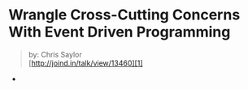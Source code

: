# Wrangle Cross-Cutting Concerns With Event Driven Programming
> by: Chris Saylor  
> [http://joind.in/talk/view/13460][1]

* 

[1]: http://joind.in/talk/view/13460